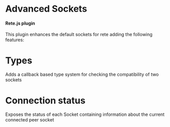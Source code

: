 Advanced Sockets
====
#### Rete.js plugin

This plugin enhances the default sockets for rete adding the following features:

# Types
Adds a callback based type system for checking the compatibility of two sockets
# Connection status
Exposes the status of each Socket containing information about the current connected peer socket

